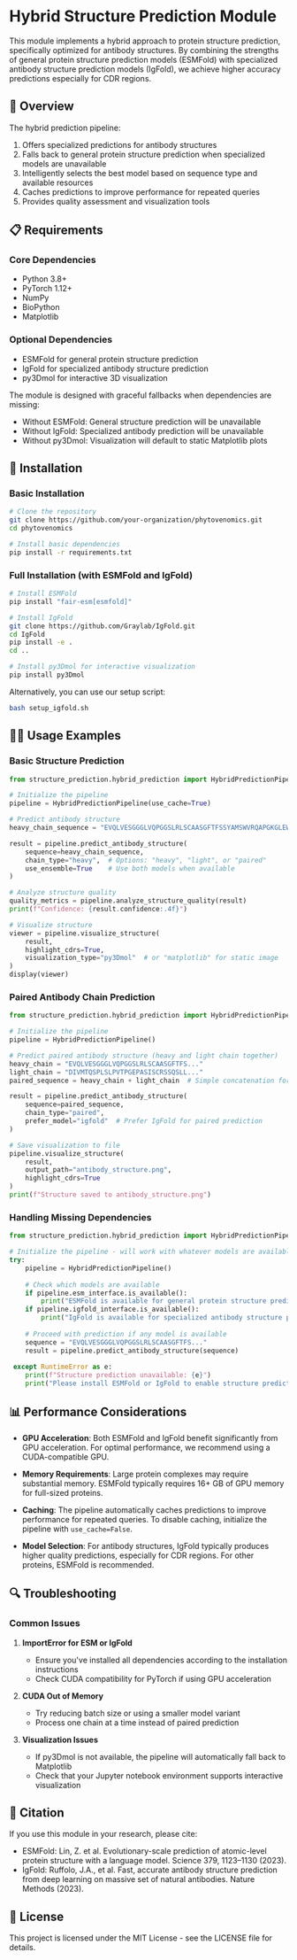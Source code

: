 # Hybrid Structure Prediction Module

This module implements a hybrid approach to protein structure prediction, specifically optimized for antibody structures. By combining the strengths of general protein structure prediction models (ESMFold) with specialized antibody structure prediction models (IgFold), we achieve higher accuracy predictions especially for CDR regions.

## 🧬 Overview

The hybrid prediction pipeline:
1. Offers specialized predictions for antibody structures
2. Falls back to general protein structure prediction when specialized models are unavailable
3. Intelligently selects the best model based on sequence type and available resources
4. Caches predictions to improve performance for repeated queries
5. Provides quality assessment and visualization tools

## 📋 Requirements

### Core Dependencies
- Python 3.8+
- PyTorch 1.12+
- NumPy
- BioPython
- Matplotlib

### Optional Dependencies
- ESMFold for general protein structure prediction
- IgFold for specialized antibody structure prediction
- py3Dmol for interactive 3D visualization

The module is designed with graceful fallbacks when dependencies are missing:
- Without ESMFold: General structure prediction will be unavailable
- Without IgFold: Specialized antibody prediction will be unavailable 
- Without py3Dmol: Visualization will default to static Matplotlib plots

## 🚀 Installation

### Basic Installation

```bash
# Clone the repository
git clone https://github.com/your-organization/phytovenomics.git
cd phytovenomics

# Install basic dependencies
pip install -r requirements.txt
```

### Full Installation (with ESMFold and IgFold)

```bash
# Install ESMFold
pip install "fair-esm[esmfold]"

# Install IgFold
git clone https://github.com/Graylab/IgFold.git
cd IgFold
pip install -e .
cd ..

# Install py3Dmol for interactive visualization
pip install py3Dmol
```

Alternatively, you can use our setup script:

```bash
bash setup_igfold.sh
```

## 🏄‍♂️ Usage Examples

### Basic Structure Prediction

```python
from structure_prediction.hybrid_prediction import HybridPredictionPipeline

# Initialize the pipeline
pipeline = HybridPredictionPipeline(use_cache=True)

# Predict antibody structure
heavy_chain_sequence = "EVQLVESGGGLVQPGGSLRLSCAASGFTFSSYAMSWVRQAPGKGLEWVSAISGSGGSTYYADSVKGRFTISRDNSKNTLYLQMNSLRAEDTAVYYCAKGWFDYWGQGTLVTVSS"

result = pipeline.predict_antibody_structure(
    sequence=heavy_chain_sequence,
    chain_type="heavy",  # Options: "heavy", "light", or "paired"
    use_ensemble=True    # Use both models when available
)

# Analyze structure quality
quality_metrics = pipeline.analyze_structure_quality(result)
print(f"Confidence: {result.confidence:.4f}")

# Visualize structure
viewer = pipeline.visualize_structure(
    result, 
    highlight_cdrs=True,
    visualization_type="py3Dmol"  # or "matplotlib" for static image
)
display(viewer)
```

### Paired Antibody Chain Prediction

```python
from structure_prediction.hybrid_prediction import HybridPredictionPipeline

# Initialize the pipeline
pipeline = HybridPredictionPipeline()

# Predict paired antibody structure (heavy and light chain together)
heavy_chain = "EVQLVESGGGLVQPGGSLRLSCAASGFTFS..."
light_chain = "DIVMTQSPLSLPVTPGEPASISCRSSQSLL..."
paired_sequence = heavy_chain + light_chain  # Simple concatenation for demonstration

result = pipeline.predict_antibody_structure(
    sequence=paired_sequence,
    chain_type="paired",
    prefer_model="igfold"  # Prefer IgFold for paired prediction
)

# Save visualization to file
pipeline.visualize_structure(
    result,
    output_path="antibody_structure.png",
    highlight_cdrs=True
)
print(f"Structure saved to antibody_structure.png")
```

### Handling Missing Dependencies

```python
from structure_prediction.hybrid_prediction import HybridPredictionPipeline

# Initialize the pipeline - will work with whatever models are available
try:
    pipeline = HybridPredictionPipeline()
    
    # Check which models are available
    if pipeline.esm_interface.is_available():
        print("ESMFold is available for general protein structure prediction")
    if pipeline.igfold_interface.is_available():
        print("IgFold is available for specialized antibody structure prediction")
    
    # Proceed with prediction if any model is available
    sequence = "EVQLVESGGGLVQPGGSLRLSCAASGFTFS..."
    result = pipeline.predict_antibody_structure(sequence)
    
 except RuntimeError as e:
    print(f"Structure prediction unavailable: {e}")
    print("Please install ESMFold or IgFold to enable structure prediction")
```

## 📊 Performance Considerations

- **GPU Acceleration**: Both ESMFold and IgFold benefit significantly from GPU acceleration. For optimal performance, we recommend using a CUDA-compatible GPU.

- **Memory Requirements**: Large protein complexes may require substantial memory. ESMFold typically requires 16+ GB of GPU memory for full-sized proteins.

- **Caching**: The pipeline automatically caches predictions to improve performance for repeated queries. To disable caching, initialize the pipeline with `use_cache=False`.

- **Model Selection**: For antibody structures, IgFold typically produces higher quality predictions, especially for CDR regions. For other proteins, ESMFold is recommended.

## 🔍 Troubleshooting

### Common Issues

1. **ImportError for ESM or IgFold**
   - Ensure you've installed all dependencies according to the installation instructions
   - Check CUDA compatibility for PyTorch if using GPU acceleration

2. **CUDA Out of Memory**
   - Try reducing batch size or using a smaller model variant
   - Process one chain at a time instead of paired prediction

3. **Visualization Issues**
   - If py3Dmol is not available, the pipeline will automatically fall back to Matplotlib
   - Check that your Jupyter notebook environment supports interactive visualization

## 📝 Citation

If you use this module in your research, please cite:

- ESMFold: Lin, Z. et al. Evolutionary-scale prediction of atomic-level protein structure with a language model. Science 379, 1123–1130 (2023).
- IgFold: Ruffolo, J.A., et al. Fast, accurate antibody structure prediction from deep learning on massive set of natural antibodies. Nature Methods (2023).

## 📜 License

This project is licensed under the MIT License - see the LICENSE file for details.
